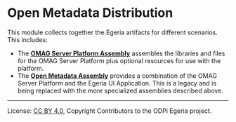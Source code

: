 <!-- SPDX-License-Identifier: CC-BY-4.0 -->
<!-- Copyright Contributors to the ODPi Egeria project. -->
  
# Open Metadata Distribution

This module collects together the Egeria artifacts for different scenarios.  This includes:

* The **[OMAG Server Platform Assembly](omag-server-platform)** assembles the libraries and files for the OMAG Server Platform plus optional resources for use with the platform.
* The **[Open Metadata Assembly](open-metadata-assemblies)** provides a combination of the OMAG Server Platform and the Egeria UI Application.  This is a legacy and is being replaced with the more specialized assemblies described above.



----
License: [CC BY 4.0](https://creativecommons.org/licenses/by/4.0/),
Copyright Contributors to the ODPi Egeria project.